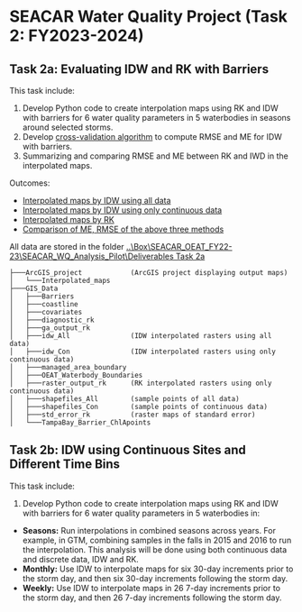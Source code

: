# SEACAR Water Quality Project (Task 2: FY2023-2024)

## Task 2a: Evaluating IDW and RK with Barriers

This task include:
1.	Develop Python code to create interpolation maps using RK and IDW with barriers for 6 water quality parameters in 5 waterbodies in seasons around selected storms.
2.	Develop [cross-validation algorithm](https://github.com/qiang-yi/SEACAR_WQ_Task2/blob/master/IDW_Analysis.ipynb) to compute RMSE and ME for IDW with barriers.
3.	Summarizing and comparing RMSE and ME between RK and IWD in the interpolated maps.

Outcomes:
-	[Interpolated maps by IDW using all data](https://usf.box.com/s/arxm9dm0d7mibw3vsiyob9bxvet35ght)
-	[Interpolated maps by IDW using only continuous data](https://usf.box.com/s/o0neeftt00h4q2nxud552aglnektcnyc)
- [Interpolated maps by RK](https://usf.box.com/s/sk00lz3gdu9qx0hqqhofdd8eb1ap4xdf)
- [Comparison of ME, RMSE of the above three methods](https://usf.box.com/s/gzgmbuqr3yj5fse8qsla4ik3kg2ekjd0)

All data are stored in the folder [..\Box\SEACAR_OEAT_FY22-23\SEACAR_WQ_Analysis_Pilot\Deliverables Task 2a](https://usf.box.com/s/1n84o7e05dfbooaskjw38iw6r1b4oknv)
```
├───ArcGIS_project            (ArcGIS project displaying output maps)
│   └───Interpolated_maps
├───GIS_Data
│   ├───Barriers
│   ├───coastline
│   ├───covariates
│   ├───diagnostic_rk
│   ├───ga_output_rk
│   ├───idw_All               (IDW interpolated rasters using all data)
│   ├───idw_Con               (IDW interpolated rasters using only continuous data)
│   ├───managed_area_boundary
│   ├───OEAT_Waterbody_Boundaries
│   ├───raster_output_rk      (RK interpolated rasters using only continuous data)
│   ├───shapefiles_All        (sample points of all data)
│   ├───shapefiles_Con        (sample points of continuous data)
│   ├───std_error_rk          (raster maps of standard error)
│   └───TampaBay_Barrier_ChlApoints
```

## Task 2b: IDW using Continuous Sites and Different Time Bins

This task include:
1.	Develop Python code to create interpolation maps using RK and IDW with barriers for 6 water quality parameters in 5 waterbodies in:
  - **Seasons:** Run interpolations in combined seasons across years. For example, in GTM, combining samples in the falls in 2015 and 2016 to run the interpolation. This analysis will be done using both continuous data and discrete data, IDW and RK.
  - **Monthly:** Use IDW to interpolate maps for six 30-day increments prior to the storm day, and then six 30-day increments following the storm day.
  - **Weekly:** Use IDW to interpolate maps in 26 7-day increments prior to the storm day, and then 26 7-day increments following the storm day.
